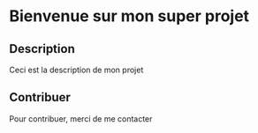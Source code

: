 # Bienvenue sur mon super projet

## Description

Ceci est la description de mon projet

## Contribuer

Pour contribuer, merci de me contacter
